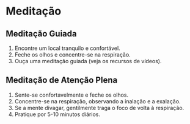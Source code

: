 # Meditação

## Meditação Guiada
1. Encontre um local tranquilo e confortável.
2. Feche os olhos e concentre-se na respiração.
3. Ouça uma meditação guiada (veja os recursos de vídeos).

## Meditação de Atenção Plena
1. Sente-se confortavelmente e feche os olhos.
2. Concentre-se na respiração, observando a inalação e a exalação.
3. Se a mente divagar, gentilmente traga o foco de volta à respiração.
4. Pratique por 5-10 minutos diários.
